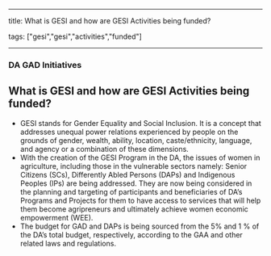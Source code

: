 
---

title: What is GESI and how are GESI Activities being funded?

tags: ["gesi","gesi","activities","funded"]

---

### DA GAD Initiatives

## What is GESI and how are GESI Activities being funded?


 - GESI stands for Gender Equality and Social Inclusion. It is a concept that addresses unequal power relations experienced by people on the grounds of gender, wealth, ability, location, caste/ethnicity, language, and agency or a combination of these dimensions. 
 - With the creation of the GESI Program in the DA, the issues of women in agriculture, including those in the vulnerable sectors namely: Senior Citizens (SCs), Differently Abled Persons (DAPs) and Indigenous Peoples (IPs) are being addressed. They are now being considered in the planning and targeting of participants and beneficiaries of DA’s Programs and Projects for them to have access to services that will help them become agripreneurs and ultimately achieve women economic empowerment (WEE).
 - The budget for GAD and DAPs is being sourced from the 5% and 1 % of the DA’s total budget, respectively, according to the GAA and other related laws and regulations.
